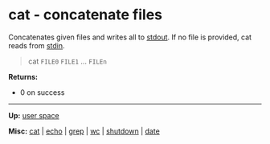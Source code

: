 # cat - concatenate files

Concatenates given files and writes all to [stdout](../../misc/stdio.md).
If no file is provided, cat reads from [stdin](../../misc/stdio.md).

> cat `FILE0` `FILE1` ... `FILEn`

**Returns:**
- 0 on success

---
**Up:** [user space](../userspace.md)

**Misc:** [cat](cat.md) | [echo](echo.md) | [grep](grep.md) | [wc](wc.md) | [shutdown](shutdown.md) | [date](date.md)
